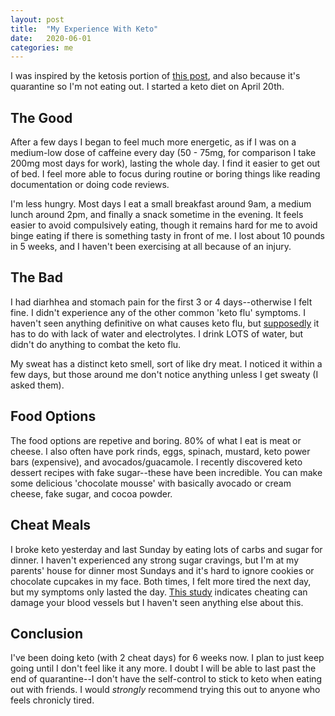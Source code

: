 ```yaml
---
layout: post
title:  "My Experience With Keto"
date:   2020-06-01
categories: me
---
```


I was inspired by the ketosis portion of [this post][keto-post], and also because it's quarantine so I'm not eating out. I started a keto diet on April 20th.

## The Good
After a few days I began to feel much more energetic, as if I was on a medium-low dose of caffeine every day (50 - 75mg, for comparison I take 200mg most days for work), lasting the whole day. I find it easier to get out of bed. I feel more able to focus during routine or boring things like reading documentation or doing code reviews.

I'm less hungry. Most days I eat a small breakfast around 9am, a medium lunch around 2pm, and finally a snack sometime in the evening. It feels easier to avoid compulsively eating, though it remains hard for me to avoid binge eating if there is something tasty in front of me. I lost about 10 pounds in 5 weeks, and I haven't been exercising at all because of an injury.

## The Bad
I had diarhhea and stomach pain for the first 3 or 4 days--otherwise I felt fine. I didn't experience any of the other common 'keto flu' symptoms. I haven't seen anything definitive on what causes keto flu, but [supposedly][keto-flu] it has to do with lack of water and electrolytes. I drink LOTS of water, but didn't do anything to combat the keto flu.

My sweat has a distinct keto smell, sort of like dry meat. I noticed it within a few days, but those around me don't notice anything unless I get sweaty (I asked them).

## Food Options
The food options are repetive and boring. 80% of what I eat is meat or cheese. I also often have pork rinds, eggs, spinach, mustard, keto power bars (expensive), and avocados/guacamole. I recently discovered keto dessert recipes with fake sugar--these have been incredible. You can make some delicious 'chocolate mousse' with basically avocado or cream cheese, fake sugar, and cocoa powder.

## Cheat Meals
I broke keto yesterday and last Sunday by eating lots of carbs and sugar for dinner. I haven't experienced any strong sugar cravings, but I'm at my parents' house for dinner most Sundays and it's hard to ignore cookies or chocolate cupcakes in my face. Both times, I felt more tired the next day, but my symptoms only lasted the day. [This study][cheat-study] indicates cheating can damage your blood vessels but I haven't seen anything else about this. 

## Conclusion
I've been doing keto (with 2 cheat days) for 6 weeks now. I plan to just keep going until I don't feel like it any more. I doubt I will be able to last past the end of quarantine--I don't have the self-control to stick to keto when eating out with friends. I would *strongly* recommend trying this out to anyone who feels chronicly tired.

[keto-post]: https://dormin.org/2020/04/17/30-day-carnivore-challenge/?fbclid=IwAR2L4_KKMbjcCUyWp7ET5Jryl3vtPUDJ-AQFZ6rPrph1UvRsrD4PSw1uYWY
[keto-flu]:  https://www.reddit.com/r/keto/wiki/faq#wiki_what_is_.201Cketo_flu.201D_and_how_long_will_i_have_it.3F
[cheat-study]: https://www.sciencedaily.com/releases/2019/03/190327112657.htm
